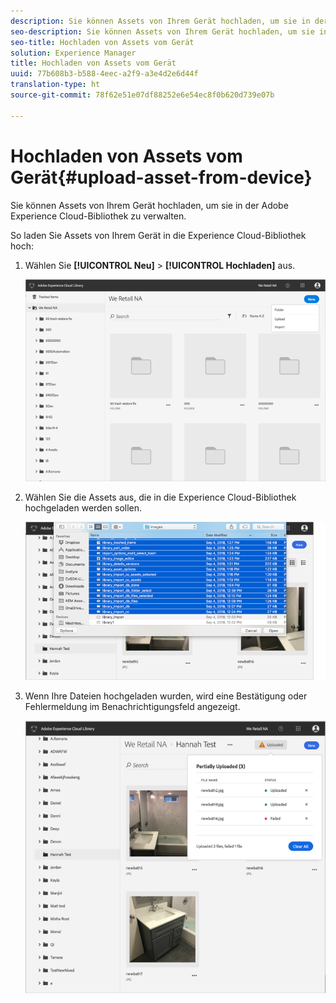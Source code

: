 ```yaml
---
description: Sie können Assets von Ihrem Gerät hochladen, um sie in der Adobe Experience Cloud-Bibliothek zu verwalten.
seo-description: Sie können Assets von Ihrem Gerät hochladen, um sie in der Adobe Experience Cloud-Bibliothek zu verwalten.
seo-title: Hochladen von Assets vom Gerät
solution: Experience Manager
title: Hochladen von Assets vom Gerät
uuid: 77b608b3-b588-4eec-a2f9-a3e4d2e6d44f
translation-type: ht
source-git-commit: 78f62e51e07df88252e6e54ec8f0b620d739e07b

---
```



# Hochladen von Assets vom Gerät{#upload-asset-from-device}

Sie können Assets von Ihrem Gerät hochladen, um sie in der Adobe Experience Cloud-Bibliothek zu verwalten.

So laden Sie Assets von Ihrem Gerät in die Experience Cloud-Bibliothek hoch:

1. Wählen Sie **[!UICONTROL Neu]** &gt; **[!UICONTROL Hochladen]** aus.

   ![](assets/library_new_folder_upload.png)

1. Wählen Sie die Assets aus, die in die Experience Cloud-Bibliothek hochgeladen werden sollen.

   ![](assets/library_upload_assets_device.png)

1. Wenn Ihre Dateien hochgeladen wurden, wird eine Bestätigung oder Fehlermeldung im Benachrichtigungsfeld angezeigt.

   ![](assets/library_error_confirm_messages.png)

